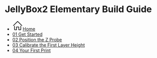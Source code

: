 # JellyBox2 Elementary Build Guide
- [![](../assets/home.svg)Home](/)
- [01 Get Started](./)
- [02 Position the Z Probe](02-position-the-z-probe)
- [03 Calibrate the First Layer Height](03-calibrate-first-layer)
- [04 Your First Print](04-first-print)
<!-- - [05 Print All the Things](05-print-all-things) -->

